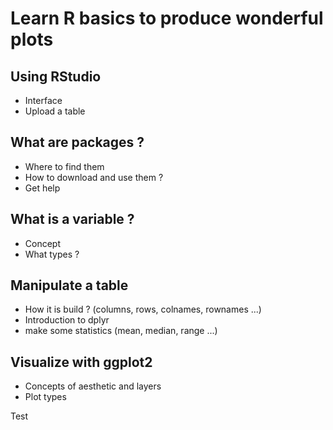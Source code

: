 # Learn R basics to produce wonderful plots

## Using RStudio

- Interface
- Upload a table

## What are packages ?

- Where to find them
- How to download and use them ?
- Get help

## What is a variable ?

- Concept
- What types ?

## Manipulate a table

- How it is build ? (columns, rows, colnames, rownames ...)
- Introduction to dplyr
- make some statistics (mean, median, range ...)

## Visualize with ggplot2

- Concepts of aesthetic and layers
- Plot types


Test